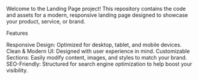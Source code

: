 Welcome to the Landing Page project! This repository contains the code and assets for a modern, responsive landing page designed to showcase your product, service, or brand.

Features

Responsive Design: 
Optimized for desktop, tablet, and mobile devices.
Clean & Modern UI: 
Designed with user experience in mind.
Customizable Sections: 
Easily modify content, images, and styles to match your brand.
SEO-Friendly: 
Structured for search engine optimization to help boost your visibility.
